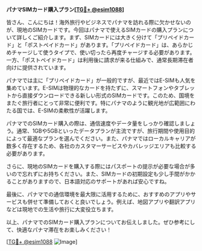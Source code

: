 **パナマSIMカード購入プラン[[TG💪+ @esim1088](https://t.me/s/esim1088)]**

皆さん、こんにちは！海外旅行やビジネスでパナマを訪れる際に欠かせないのが、現地のSIMカードです。今回はパナマで使えるSIMカードの購入プランについて詳しくご紹介します。まず、SIMカードには大きく分けて「プリペイドカード」と「ポストペイドカード」があります。「プリペイドカード」は、あらかじめチャージして使うタイプで、使い切ったら再度チャージする必要があります。一方、「ポストペイドカード」は利用後に請求が来る仕組みで、通常長期滞在者向けに提供されています。

パナマでは主に「プリペイドカード」が一般的ですが、最近ではE-SIMも人気を集めています。E-SIMは物理的なカードを持たずに、スマートフォンやタブレットから直接ダウンロードできる新しい形式のSIMカードです。このため、国境をまたぐ旅行者にとって非常に便利です。特にパナマのように観光地が広範囲にわたる国では、E-SIMの柔軟性が活躍します。

パナマでのSIMカード購入の際は、通信速度やデータ量をしっかり確認しましょう。通常、1GBや5GBといったデータプランが主流ですが、旅行期間や使用目的によって最適なプランを選んでください。また、パナマではローカルキャリアが数多く存在するため、各社のカスタマーサービスやカバレッジエリアも比較する必要があります。

さらに、現地のSIMカードを購入する際にはパスポートの提示が必要な場合が多いので忘れずにお持ちください。また、SIMカードの初期設定も少し手間がかかることがありますので、日本語対応のサポートがあれば安心ですね。

最後に、パナマでの通信環境を最大限に活用するために、おすすめのアプリやサービスも併せて準備しておくと良いでしょう。例えば、地図アプリや翻訳アプリなどは現地での生活や旅行に大変役立ちます。

以上、パナマでのSIMカード購入プランについてお伝えしました。ぜひ参考にして、快適なパナマ滞在をお楽しみください！

[[TG💪+ @esim1088](https://t.me/s/esim1088) ![Image](https://i.postimg.cc/Y0z9fWf4/image.png)]
